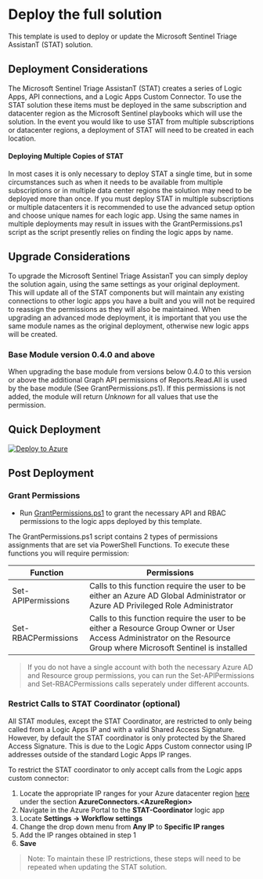 # Deploy the full solution

This template is used to deploy or update the Microsoft Sentinel Triage AssistanT (STAT) solution.

## Deployment Considerations

The Microsoft Sentinel Triage AssistanT (STAT) creates a series of Logic Apps, API connections, and a Logic Apps Custom Connector.  To use the STAT solution these items must be deployed in the same subscription and datacenter region as the Microsoft Sentinel playbooks which will use the solution.  In the event you would like to use STAT from multiple subscriptions or datacenter regions, a deployment of STAT will need to be created in each location.

#### Deploying Multiple Copies of STAT

In most cases it is only necessary to deploy STAT a single time, but in some circumstances such as when it needs to be available from multiple subscriptions or in multiple data center regions the solution may need to be deployed more than once.  If you must deploy STAT in multiple subscriptions or multiple datacenters it is recommended to use the advanced setup option and choose unique names for each logic app.  Using the same names in multiple deployments may result in issues with the GrantPermissions.ps1 script as the script presently relies on finding the logic apps by name.

## Upgrade Considerations

To upgrade the Microsoft Sentinel Triage AssistanT you can simply deploy the solution again, using the same settings as your original deployment.  This will update all of the STAT components but will maintain any existing connections to other logic apps you have a built and you will not be required to reassign the permissions as they will also be maintained.  When upgrading an advanced mode deployment, it is important that you use the same module names as the original deployment, otherwise new logic apps will be created.

### Base Module version 0.4.0 and above

When upgrading the base module from versions below 0.4.0 to this version or above the additional Graph API permissions of Reports.Read.All is used by the base module (See GrantPermissions.ps1).  If this permissions is not added, the module will return *Unknown* for all values that use the permission.

## Quick Deployment

[![Deploy to Azure](https://aka.ms/deploytoazurebutton)](https://portal.azure.com/#create/Microsoft.Template/uri/https%3A%2F%2Fraw.githubusercontent.com%2Fbriandelmsft%2FSentinelAutomationModules%2Fmain%2FDeploy%2Fazuredeploy.json/createUIDefinitionUri/https%3A%2F%2Fraw.githubusercontent.com%2Fbriandelmsft%2FSentinelAutomationModules%2Fmain%2FDeploy%2FcreateUiDefinition.json)

## Post Deployment

### Grant Permissions

* Run [GrantPermissions.ps1](GrantPermissions.ps1) to grant the necessary API and RBAC permissions to the logic apps deployed by this template.

The GrantPermissions.ps1 script contains 2 types of permissions assignments that are set via PowerShell Functions.  To execute these functions you will require permission:

|Function|Permissions|
|---|---|
|Set-APIPermissions|Calls to this function require the user to be either an Azure AD Global Administrator or Azure AD Privileged Role Administrator|
|Set-RBACPermissions|Calls to this function require the user to be either a Resource Group Owner or User Access Administrator on the Resource Group where Microsoft Sentinel is installed|

> If you do not have a single account with both the necessary Azure AD and Resource group permissions, you can run the Set-APIPermissions and Set-RBACPermissions calls seperately under different accounts.

### Restrict Calls to STAT Coordinator (optional)

All STAT modules, except the STAT Coordinator, are restricted to only being called from a Logic Apps IP and with a valid Shared Access Signature.  However, by default the STAT coordinator is only protected by the Shared Access Signature.  This is due to the Logic Apps Custom connector using IP addresses outside of the standard Logic Apps IP ranges.

To restrict the STAT coordinator to only accept calls from the Logic apps custom connector:
1. Locate the appropriate IP ranges for your Azure datacenter region [here](https://www.microsoft.com/download/details.aspx?id=56519) under the section **AzureConnectors.&lt;AzureRegion&gt;**
2. Navigate in the Azure Portal to the **STAT-Coordinator** logic app
3. Locate **Settings -> Workflow settings**
4. Change the drop down menu from **Any IP** to **Specific IP ranges**
5. Add the IP ranges obtained in step 1
6. **Save**

> Note: To maintain these IP restrictions, these steps will need to be repeated when updating the STAT solution.
